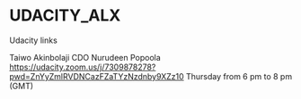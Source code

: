 # UDACITY_ALX
Udacity links




Taiwo Akinbolaji
CDO
Nurudeen Popoola
https://udacity.zoom.us/j/7309878278?pwd=ZnYyZmlRVDNCazFZaTYzNzdnby9XZz10
Thursday from 6 pm to 8 pm (GMT)
